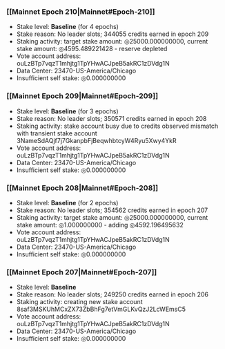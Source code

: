 ### [[Mainnet Epoch 210|Mainnet#Epoch-210]]
* Stake level: **Baseline** (for 4 epochs)
* Stake reason: No leader slots; 344055 credits earned in epoch 209
* Staking activity: target stake amount: ◎25000.000000000, current stake amount: ◎4595.489221428 - reserve depleted
* Vote account address: ouLzBTp7vqzT1mhjtg1TpYHwACJpeB5akRC1zDVdg1N
* Data Center: 23470-US-America/Chicago
* Insufficient self stake: ◎0.000000000
### [[Mainnet Epoch 209|Mainnet#Epoch-209]]
* Stake level: **Baseline** (for 3 epochs)
* Stake reason: No leader slots; 350571 credits earned in epoch 208
* Staking activity: stake account busy due to credits observed mismatch with transient stake account 3NameSdAQjf7j7GkanpbFjBeqwhbtcyW4Ryu5Xwy4YkR
* Vote account address: ouLzBTp7vqzT1mhjtg1TpYHwACJpeB5akRC1zDVdg1N
* Data Center: 23470-US-America/Chicago
* Insufficient self stake: ◎0.000000000
### [[Mainnet Epoch 208|Mainnet#Epoch-208]]
* Stake level: **Baseline** (for 2 epochs)
* Stake reason: No leader slots; 354562 credits earned in epoch 207
* Staking activity: target stake amount: ◎25000.000000000, current stake amount: ◎1.000000000 - adding ◎4592.196495632
* Vote account address: ouLzBTp7vqzT1mhjtg1TpYHwACJpeB5akRC1zDVdg1N
* Data Center: 23470-US-America/Chicago
* Insufficient self stake: ◎0.000000000
### [[Mainnet Epoch 207|Mainnet#Epoch-207]]
* Stake level: **Baseline**
* Stake reason: No leader slots; 249250 credits earned in epoch 206
* Staking activity: creating new stake account 8saf3MSKUhMCxZX73ZbBhFg7etVmGLKvQzJ2LcWEmsC5
* Vote account address: ouLzBTp7vqzT1mhjtg1TpYHwACJpeB5akRC1zDVdg1N
* Data Center: 23470-US-America/Chicago
* Insufficient self stake: ◎0.000000000